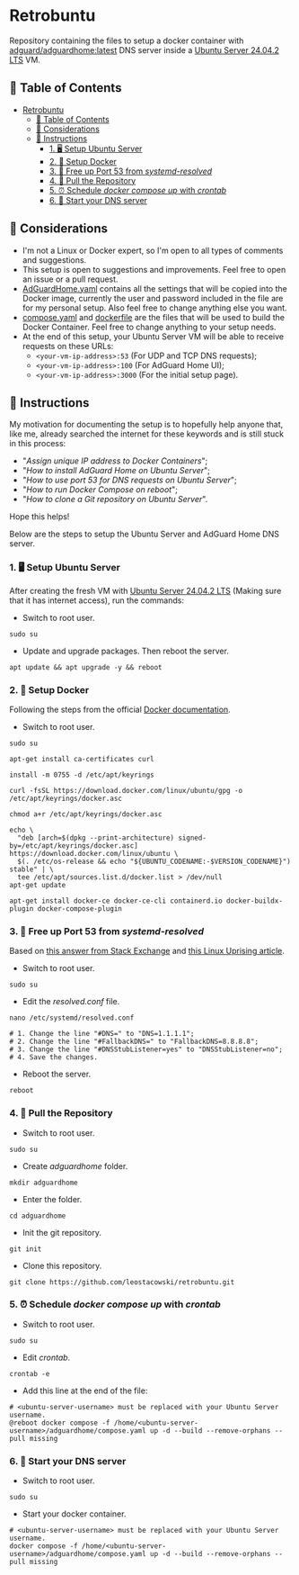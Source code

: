 # Retrobuntu

Repository containing the files to setup a docker container with [adguard/adguardhome:latest](https://hub.docker.com/r/adguard/adguardhome/tags?page=1&name=latest) DNS server inside a [Ubuntu Server 24.04.2 LTS](https://ubuntu.com/download/server) VM.

## 📄 Table of Contents

- [Retrobuntu](#retrobuntu)
  - [📄 Table of Contents](#-table-of-contents)
  - [💭 Considerations](#-considerations)
  - [🔨 Instructions](#-instructions)
    - [1. 🖥️ Setup Ubuntu Server](#1-️-setup-ubuntu-server)
    - [2. 🐋 Setup Docker](#2--setup-docker)
    - [3. 🚪 Free up Port 53 from _systemd-resolved_](#3--free-up-port-53-from-systemd-resolved)
    - [4. 📁 Pull the Repository](#4--pull-the-repository)
    - [5. ⏰ Schedule _docker compose up_ with _crontab_](#5--schedule-docker-compose-up-with-crontab)
    - [6. 🚀 Start your DNS server](#6--start-your-dns-server)

## 💭 Considerations

- I'm not a Linux or Docker expert, so I'm open to all types of comments and suggestions.
- This setup is open to suggestions and improvements. Feel free to open an issue or a pull request.
- [AdGuardHome.yaml](https://github.com/leostacowski/retrobuntu/blob/main/AdGuardHome.yaml) contains all the settings that will be copied into the Docker image, currently the user and password included in the file are for my personal setup. Also feel free to change anything else you want.
- [compose.yaml](https://github.com/leostacowski/retrobuntu/blob/main/compose.yaml) and [dockerfile](https://github.com/leostacowski/retrobuntu/blob/main/dockerfile) are the files that will be used to build the Docker Container. Feel free to change anything to your setup needs.
- At the end of this setup, your Ubuntu Server VM will be able to receive requests on these URLs:
  - `<your-vm-ip-address>:53` (For UDP and TCP DNS requests);
  - `<your-vm-ip-address>:100` (For AdGuard Home UI);
  - `<your-vm-ip-address>:3000` (For the initial setup page).

## 🔨 Instructions

My motivation for documenting the setup is to hopefully help anyone that, like me, already searched the internet for these keywords and is still stuck in this process:

- "_Assign unique IP address to Docker Containers_";
- "_How to install AdGuard Home on Ubuntu Server_";
- "_How to use port 53 for DNS requests on Ubuntu Server_";
- "_How to run Docker Compose on reboot_";
- "_How to clone a Git repository on Ubuntu Server_".

Hope this helps!

Below are the steps to setup the Ubuntu Server and AdGuard Home DNS server.

### 1. 🖥️ Setup Ubuntu Server

After creating the fresh VM with [Ubuntu Server 24.04.2 LTS](https://ubuntu.com/download/server) (Making sure that it has internet access), run the commands:

- Switch to root user.

```
sudo su
```

- Update and upgrade packages. Then reboot the server.

```
apt update && apt upgrade -y && reboot
```

### 2. 🐋 Setup Docker

Following the steps from the official [Docker documentation](https://docs.docker.com/engine/install/ubuntu/).

- Switch to root user.

```
sudo su
```

```
apt-get install ca-certificates curl
```

```
install -m 0755 -d /etc/apt/keyrings
```

```
curl -fsSL https://download.docker.com/linux/ubuntu/gpg -o /etc/apt/keyrings/docker.asc
```

```
chmod a+r /etc/apt/keyrings/docker.asc
```

```
echo \
  "deb [arch=$(dpkg --print-architecture) signed-by=/etc/apt/keyrings/docker.asc] https://download.docker.com/linux/ubuntu \
  $(. /etc/os-release && echo "${UBUNTU_CODENAME:-$VERSION_CODENAME}") stable" | \
  tee /etc/apt/sources.list.d/docker.list > /dev/null
apt-get update
```

```
apt-get install docker-ce docker-ce-cli containerd.io docker-buildx-plugin docker-compose-plugin
```

### 3. 🚪 Free up Port 53 from _systemd-resolved_

Based on [this answer from Stack Exchange](https://unix.stackexchange.com/a/676977) and [this Linux Uprising article](https://www.linuxuprising.com/2020/07/ubuntu-how-to-free-up-port-53-used-by.html).

- Switch to root user.

```
sudo su
```

- Edit the _resolved.conf_ file.

```
nano /etc/systemd/resolved.conf

# 1. Change the line "#DNS=" to "DNS=1.1.1.1";
# 2. Change the line "#FallbackDNS=" to "FallbackDNS=8.8.8.8";
# 3. Change the line "#DNSStubListener=yes" to "DNSStubListener=no";
# 4. Save the changes.
```

- Reboot the server.

```
reboot
```

### 4. 📁 Pull the Repository

- Switch to root user.

```
sudo su
```

- Create _adguardhome_ folder.

```
mkdir adguardhome
```

- Enter the folder.

```
cd adguardhome
```

- Init the git repository.

```
git init
```

- Clone this repository.

```
git clone https://github.com/leostacowski/retrobuntu.git
```

### 5. ⏰ Schedule _docker compose up_ with _crontab_

- Switch to root user.

```
sudo su
```

- Edit _crontab_.

```
crontab -e
```

- Add this line at the end of the file:

```
# <ubuntu-server-username> must be replaced with your Ubuntu Server username.
@reboot docker compose -f /home/<ubuntu-server-username>/adguardhome/compose.yaml up -d --build --remove-orphans --pull missing
```

### 6. 🚀 Start your DNS server

- Switch to root user.

```
sudo su
```

- Start your docker container.

```
# <ubuntu-server-username> must be replaced with your Ubuntu Server username.
docker compose -f /home/<ubuntu-server-username>/adguardhome/compose.yaml up -d --build --remove-orphans --pull missing
```
